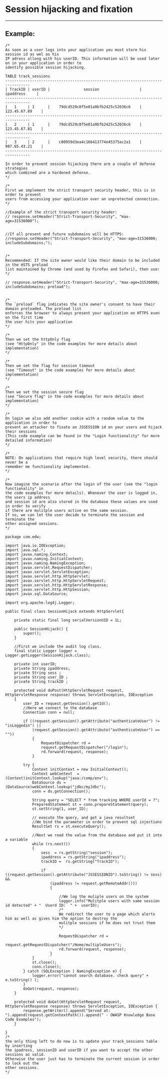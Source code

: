 # Session hijacking and fixation 
-------

## Example:


	/*
	As soon as a user logs into your application you must store his session id as wel as his
	IP adress allong with his userID. This information will be used later on in your application in order to
	identify possible session hijacking.

	TABLE track_sessions
	---------------------------------------------------------------------------------
	| TrackID | userID |               session                  |     ipaddress     | 
	---------------------------------------------------------------------------------
	|   1     | 1      |    79dcd529c0f5e01a9bfb2425c52036c6    |   123.45.67.89    |   
	---------------------------------------------------------------------------------
	|   2     | 1      |    79dcd529c0f5e01a9bfb2425c52036c6    |   123.45.67.81    |
	---------------------------------------------------------------------------------
	|   3     | 2      |    c80959d3ea4c166413774e45375ac2a1    |   987.65.43.21    |
	---------------------------------------------------------------------------------

	In order to prevent session hijacking there are a couple of defense strategies
	which combined are a hardened defense.  
	*/

	/*
	First we implement the strict transport security header, this is in order to prevent
	users from accessing your application over an unprotected connection.
	*/

	//Example of the strict transport security header:
	// response.setHeader("Strict-Transport-Security", "max-age=31536000");


	//If all present and future subdomains will be HTTPS:
	//response.setHeader("Strict-Transport-Security", "max-age=31536000; includeSubdomains;");


	/*
	Recommended: If the site owner would like their domain to be included in the HSTS preload 
	list maintained by Chrome (and used by Firefox and Safari), then use:
	*/

	// response.setHeader("Strict-Transport-Security", "max-age=31536000; includeSubdomains; preload");


	/*
	The `preload` flag indicates the site owner's consent to have their domain preloaded. The preload list
	enforces the browser to always present your application on HTTPS even on the first time
	the user hits your application
	*/

	/*
	Then we set the httpOnly flag
	(see "HttpOnly" in the code examples for more details about implementation)
	*/

	/*
	Then we set the flag for session timeout
	(see "Timeout" in the code examples for more details about implementation)
	*/

	/*
	Then we set the session secure flag 
	(see "Secure flag" in the code examples for more details about implementation)
	*/

	/*
	On login we also add another cookie with a random value to the application in order to
	prevent an attacker to fixate an JSSESSION id on your users and hijack their sessions
	(This code example can be found in the "Login functionality" for more detailed information)
	*/

	/*
	NOTE: On applications that require high level security, there should never be a
	remember me functionality implemented.
	*/

	/*
	Now imagine the scenario after the login of the user (see the "login functionality" in
	the code examples for more details). Whenever the user is logged in, the users ip address 
	and session id are also stored in the database these values are used in order to verify 
	if there are mulitple users active on the same session. 
	If so, we can let the user decide to terminate the session and terminate the
	other assigned sessions.
	*/

	package com.edw;

	import java.io.IOException;
	import java.sql.*;
	import javax.naming.Context;
	import javax.naming.InitialContext;
	import javax.naming.NamingException;
	import javax.servlet.RequestDispatcher;
	import javax.servlet.ServletException;
	import javax.servlet.http.HttpServlet;
	import javax.servlet.http.HttpServletRequest;
	import javax.servlet.http.HttpServletResponse;
	import javax.servlet.http.HttpSession;
	import javax.sql.DataSource;

	import org.apache.log4j.Logger;

	public final class SessionHijack extends HttpServlet{
		
		private static final long serialVersionUID = 1L;
		
		public SessionHijack() {
			super();
		}
		
		//First we include the audit log class.
		final static Logger logger = Logger.getLogger(SessionHijack.class);
			
		private int userID;
		private String ipaddress;
		private String sess ;
		private String user_ID ;
		private String trackID ;

		protected void doPost(HttpServletRequest request, HttpServletResponse response) throws ServletException, IOException 
		{
			user_ID = request.getSession().getId(); 	
			//Here we connect to the database
			Connection conn = null;
			
			if ((request.getSession().getAttribute("authenticateUser") != "isLoggedin") || 
				(request.getSession().getAttribute("authenticateUser") == ""))
				{			
					RequestDispatcher rd =
					request.getRequestDispatcher("/login");
					rd.forward(request, response);							
				}

			try {
				Context initContext = new InitialContext();
				Context webContext  = (Context)initContext.lookup("java:/comp/env");
				DataSource ds = (DataSource)webContext.lookup("jdbc/myJdbc");
				conn = ds.getConnection();	
				
				String query = "SELECT * from tracking WHERE userId = ?";
				PreparedStatement st = conn.prepareStatement(query);
				st.setString(1, user_ID);
				
				// execute the query, and get a java resultset
				//We bind the parameter in order to prevent sql injections
				ResultSet rs = st.executeQuery();
				
				//Next we read the value from the database and put it into a variable
				while (rs.next())
				{
					sess  = rs.getString("session");
					ipaddress = rs.getString("ipaddress");
					trackID =  rs.getString("TrackID");
					
					if ((request.getSession().getAttribute("JSSESSIONID").toString() != sess) && 
						(ipaddress != request.getRemoteAddr()))
						{   
						
							//We log the muliple users on the system 
							logger.info("Mulitple users with same session id detected" + "  Userd ID:  " +  userID);
							/*
							We redirect the user to a page which alerts him as well as gives him the option to destroy the 
							mulitple sessions if he does not trust them
							*/

							RequestDispatcher rd =
							request.getRequestDispatcher("/Home/multipleUsers");
							rd.forward(request, response);
						}		        
				}		      
				st.close();
				conn.close();		
			} catch (SQLException | NamingException e) {
				logger.error("cannot search database. check query" + e.toString() );
			}
			doGet(request, response);
		}	
		
		protected void doGet(HttpServletRequest request, HttpServletResponse response) throws ServletException, IOException {
			response.getWriter().append("Served at: ").append(request.getContextPath()).append(" - OWASP Knowledge Base Code Examples");
		}

	}
	/*
	the only thing left to do now is to update your track_sessions table by inserting
	the ipadress, sessionID and userID if you want to accept the other sessions as valid.
	Otherwise the user just has to terminate the current session in order to lock out the
	other sessions.
	*/
		